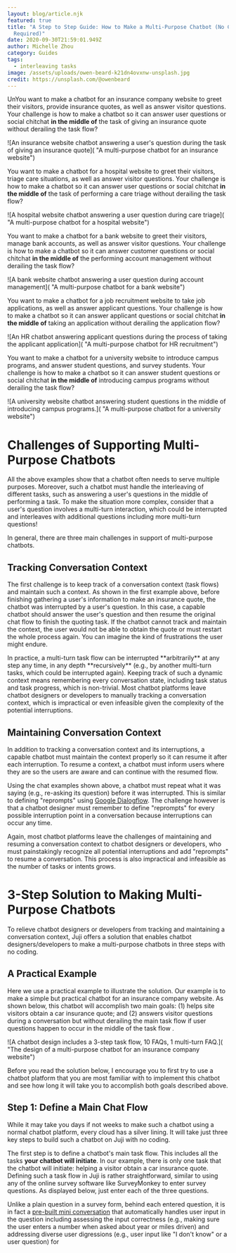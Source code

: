 ```yaml
---
layout: blog/article.njk
featured: true
title: "A Step to Step Guide: How to Make a Multi-Purpose Chatbot (No Coding
  Required)"
date: 2020-09-30T21:59:01.949Z
author: Michelle Zhou
category: Guides
tags:
  - interleaving tasks
image: /assets/uploads/owen-beard-k21dn4ovxnw-unsplash.jpg
credit: https://unsplash.com/@owenbeard
---
```

UnYou want to make a chatbot for an insurance company website to greet their visitors, provide insurance quotes, as well as answer visitor questions. Your challenge is how to make a chatbot so it can answer user questions or social chitchat **in the middle of** the task of giving an insurance quote without derailing the task flow?   

![An insurance website chatbot answering a user's question during the task of giving an insurance quote]( "A multi-purpose chatbot for an insurance website")

You want to make a chatbot for a hospital website to greet their visitors, triage care situations, as well as answer visitor questions. Your challenge is how to make a chatbot so it can answer user questions or social chitchat **in the middle of** the task of performing a care triage without derailing the task flow?   

![A hospital website chatbot answering a user question during care triage]( "A multi-purpose chatbot for a hospital website")

You want to make a chatbot for a bank website to greet their visitors, manage bank accounts, as well as answer visitor questions. Your challenge is how to make a chatbot so it can answer customer questions or social chitchat **in the middle of** the performing account management without derailing the task flow? 

![A bank website chatbot answering a user question during account management]( "A multi-purpose chatbot for a bank website")

You want to make a chatbot for a job recruitment website to take job applications, as well as answer applicant questions. Your challenge is how to make a chatbot so it can answer applicant questions or social chitchat **in the middle of** taking an application without derailing the application flow? 

![An HR chatbot answering applicant questions during the process of taking the applicant application]( "A multi-purpose chatbot for HR recruitment")

You want to make a chatbot for a university website to introduce campus programs, and answer student questions, and survey students.  Your challenge is how to make a chatbot so it can answer student questions or social chitchat **in the middle of** introducing campus programs without derailing the task flow? 

![A university website chatbot answering student questions in the middle of introducing campus programs.]( "A multi-purpose chatbot for a university website")

# Challenges of Supporting Multi-Purpose Chatbots

All the above examples show that a chatbot often needs to serve multiple purposes. Moreover, such a chatbot must handle the interleaving of different tasks, such as answering a user's questions in the middle of performing a task.  To make the situation more complex, consider that a user's question involves a multi-turn interaction, which could be interrupted and interleaves with additional questions including more multi-turn questions!

In general, there are three main challenges in support of multi-purpose chatbots.  

## Tracking Conversation Context

The first challenge is to keep track of a conversation context (task flows) and maintain such a context. As shown in the first example above,  before finishing gathering a user's information to make an insurance quote, the chatbot was interrupted by a user's question. In this case, a capable chatbot should answer the user's question and then resume the original chat flow to finish the quoting task. If the chatbot cannot track and maintain the context, the user would not be able to obtain the quote or must restart the whole process again. You can imagine the kind of frustrations the user might endure.  

In practice, a multi-turn task flow can be interrupted \*\*arbitrarily\*\* at any step any time, in any depth \*\*recursively\*\* (e.g., by another multi-turn tasks, which could be interrupted again). Keeping track of such a dynamic context means remembering every conversation state, including task status and task progress, which is non-trivial. Most chatbot platforms leave chatbot designers or developers to manually tracking  a conversation context, which is impractical or even infeasible given the complexity of the potential interruptions. 

## Maintaining Conversation Context 

In addition to tracking a conversation context and its interruptions, a capable chatbot must maintain the context properly so it can resume it after each interruption. To resume a context, a chatbot must inform users where they are so the users are aware and can continue with the resumed flow. 

Using the chat examples shown above, a chatbot must repeat what it was saying (e.g., re-asking its question) before it was interrupted. This is similar to defining "reprompts" using [Google Dialogflow](https://en.wikipedia.org/wiki/Dialogflow). The challenge however is that a chatbot designer must  remember to define "reprompts" for every possible interruption point in a conversation because interruptions can occur any time. 

Again, most chatbot platforms leave the challenges of maintaining and resuming a conversation context to chatbot designers or developers, who must painstakingly recognize all potential interruptions and add "reprompts" to resume a conversation. This process is also impractical and infeasible as the number of tasks or intents grows.

# 3-Step Solution to Making Multi-Purpose Chatbots

To relieve chatbot designers or developers from tracking and maintaining a conversation context, Juji offers a solution that enables chatbot designers/developers to make a multi-purpose chatbots in three steps with no coding. 

## A Practical Example

Here we use a practical example to illustrate the solution. Our example is to make a simple but practical chatbot for an insurance company website. As shown below, this chatbot will accomplish two main goals: (1) helps site visitors obtain a car insurance quote; and (2) answers visitor questions during a conversation but without derailing the main task flow if user questions happen to occur in the middle of the task flow . 

![A chatbot design includes a 3-step task flow, 10 FAQs, 1 multi-turn FAQ.]( "The design of a multi-purpose chatbot for an insurance company website")

Before you read the solution below, I encourage you to first try to use a chatbot platform that you are most familiar with to implement this chatbot and see how long it will take you to accomplish both goals described above.

##  Step 1: Define a Main Chat Flow

While it may take you days if not weeks to make such a chatbot using a normal chatbot platform, every cloud has a silver lining. It will take just three key steps to build such a chatbot on Juji with no coding.

The first step is to define a chatbot's main task flow. This includes all the tasks **your chatbot will initiate**. In our example, there is only one task that the chatbot will initiate: helping a visitor obtain a car insurance quote. Defining such a task flow in Juji is rather straightforward, similar to using any of the online survey software like SurveyMonkey to enter survey questions. As displayed below, just enter each of the three questions.  

Unlike a plain question in a survey form, behind each entered question, it is in fact a [pre-built mini conversation](https://juji.io/docs/design/#customizing-chatbot-actions) that automatically handles user input in the question including assessing the input correctness (e.g., making sure the user enters a number when asked about year or miles driven) and addressing diverse user digressions (e.g., user input like "I don't know" or a user question) for